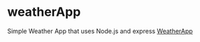 # weatherApp
Simple Weather App that uses Node.js and express
[WeatherApp](https://runyud-weather-app.herokuapp.com/)
